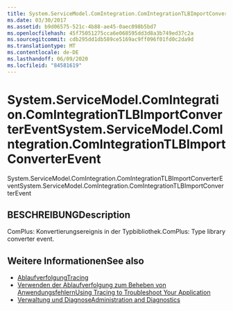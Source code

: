 ```yaml
---
title: System.ServiceModel.ComIntegration.ComIntegrationTLBImportConverterEvent
ms.date: 03/30/2017
ms.assetid: b9d06575-521c-4b88-ae45-0aec098b5bd7
ms.openlocfilehash: 45f75051275cca6e068595dd3d8a3b749ed37c2a
ms.sourcegitcommit: cdb295dd1db589ce5169ac9ff096f01fd0c2da9d
ms.translationtype: MT
ms.contentlocale: de-DE
ms.lasthandoff: 06/09/2020
ms.locfileid: "84581619"
---
```

# <a name="systemservicemodelcomintegrationcomintegrationtlbimportconverterevent"></a><span data-ttu-id="b6343-102">System.ServiceModel.ComIntegration.ComIntegrationTLBImportConverterEvent</span><span class="sxs-lookup"><span data-stu-id="b6343-102">System.ServiceModel.ComIntegration.ComIntegrationTLBImportConverterEvent</span></span>
<span data-ttu-id="b6343-103">System.ServiceModel.ComIntegration.ComIntegrationTLBImportConverterEvent</span><span class="sxs-lookup"><span data-stu-id="b6343-103">System.ServiceModel.ComIntegration.ComIntegrationTLBImportConverterEvent</span></span>  
  
## <a name="description"></a><span data-ttu-id="b6343-104">BESCHREIBUNG</span><span class="sxs-lookup"><span data-stu-id="b6343-104">Description</span></span>  
 <span data-ttu-id="b6343-105">ComPlus: Konvertierungsereignis in der Typbibliothek.</span><span class="sxs-lookup"><span data-stu-id="b6343-105">ComPlus: Type library converter event.</span></span>  
  
## <a name="see-also"></a><span data-ttu-id="b6343-106">Weitere Informationen</span><span class="sxs-lookup"><span data-stu-id="b6343-106">See also</span></span>

- [<span data-ttu-id="b6343-107">Ablaufverfolgung</span><span class="sxs-lookup"><span data-stu-id="b6343-107">Tracing</span></span>](index.md)
- [<span data-ttu-id="b6343-108">Verwenden der Ablaufverfolgung zum Beheben von Anwendungsfehlern</span><span class="sxs-lookup"><span data-stu-id="b6343-108">Using Tracing to Troubleshoot Your Application</span></span>](using-tracing-to-troubleshoot-your-application.md)
- [<span data-ttu-id="b6343-109">Verwaltung und Diagnose</span><span class="sxs-lookup"><span data-stu-id="b6343-109">Administration and Diagnostics</span></span>](../index.md)

